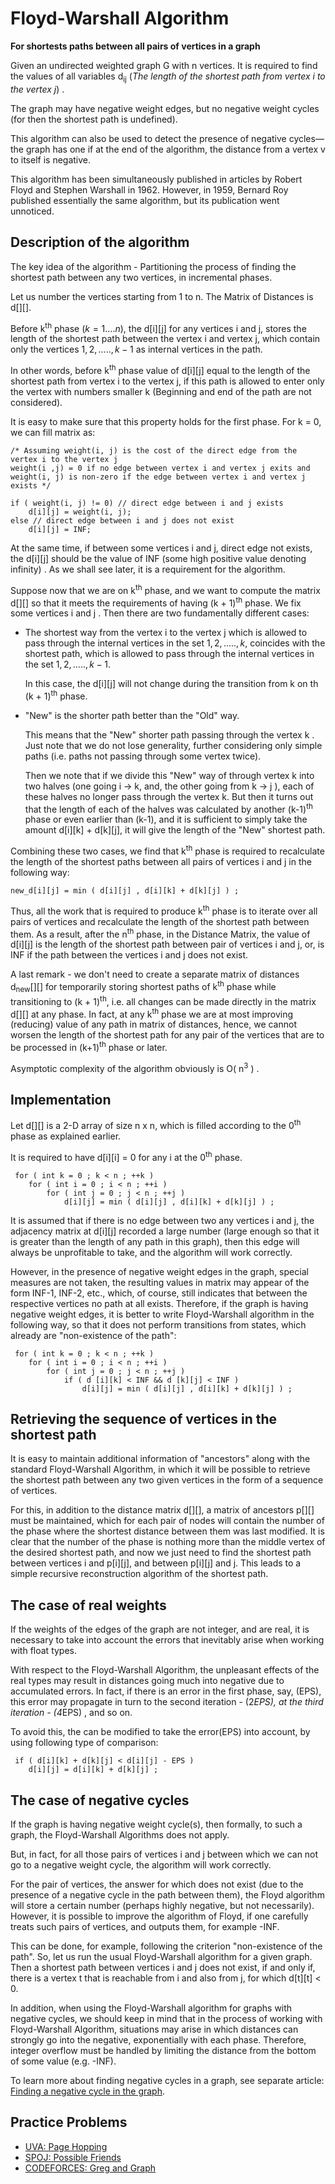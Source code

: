 <!--?title Floyd-Warshall algorithm -->

# Floyd-Warshall Algorithm

**For shortests paths between all pairs of vertices in a graph**

Given an undirected weighted graph G with n vertices. It is required to find the values of all variables d<sub>ij</sub> (<i>The length of the shortest path from vertex i to the vertex j</i>) .

The graph may have negative weight edges, but no negative weight cycles (for then the shortest path is undefined).

This algorithm can also be used to detect the presence of negative cycles—the graph has one if at the end of the algorithm, the distance from a vertex v to itself is negative. 

This algorithm has been simultaneously published in articles by  Robert Floyd and Stephen Warshall in 1962. However, in 1959, Bernard Roy published essentially the same algorithm, but its publication went unnoticed.

## Description of the algorithm

The key idea of the algorithm - Partitioning the process of finding the shortest path between any two vertices, in incremental phases.

Let us number the vertices starting from 1 to n.
The Matrix of Distances is d[][].

Before k<sup>th</sup> phase $( k = 1 .... n )$, the d[i][j] for any vertices i and j, stores the length of the shortest path between the vertex i and vertex j, which contain only the vertices ${1, 2, ..... , k-1}$ as internal vertices in the path.

In other words, before k<sup>th</sup> phase value of d[i][j] equal to the length of the shortest path from vertex i to the vertex j, if this path is allowed to enter only the vertex with numbers smaller k (Beginning and end of the path are not considered).

It is easy to make sure that this property holds for the first phase. For k = 0, we can fill matrix as:
    
    /* Assuming weight(i, j) is the cost of the direct edge from the vertex i to the vertex j
    weight(i ,j) = 0 if no edge between vertex i and vertex j exits and
    weight(i, j) is non-zero if the edge between vertex i and vertex j exists */
    
    if ( weight(i, j) != 0) // direct edge between i and j exists
        d[i][j] = weight(i, j);
    else // direct edge between i and j does not exist
        d[i][j] = INF;

At the same time, if between some vertices i and j, direct edge not exists, the d[i][j] should be the value of INF (some high positive value denoting infinity) . As we shall see later, it is a requirement for the algorithm.

Suppose now that we are on k<sup>th</sup> phase, and we want to compute the matrix d[][] so that it meets the requirements of having (k + 1)<sup>th</sup> phase. We fix some vertices i and j . Then there are two fundamentally different cases:

* The shortest way from the vertex i to the vertex j which is allowed to pass through the internal vertices in the set ${1, 2, ....., k}$, coincides with the shortest path, which is allowed to pass through the internal vertices in the set ${1, 2, ....., k-1}$.
    
    In this case, the d[i][j] will not change during the transition from k on th (k + 1)<sup>th</sup> phase.

* "New" is the shorter path better than the "Old" way.
    
    This means that the "New" shorter path passing through the vertex k . Just note that we do not lose generality, further     considering only simple paths (i.e. paths not passing through some vertex twice).

    Then we note that if we divide this "New" way of through vertex k into two halves (one going i -> k, and, the other going from k -> j ), each of these halves no longer pass through the vertex k. But then it turns out that the length of each of the halves was calculated by another (k-1)<sup>th</sup> phase or even earlier than (k-1), and it is sufficient to simply take the amount d[i][k] + d[k][j], it will give the length of the "New" shortest path.

Combining these two cases, we find that k<sup>th</sup> phase is required to recalculate the length of the shortest paths between all pairs of vertices i and j in the following way:

    new_d[i][j] = min ( d[i][j] , d[i][k] + d[k][j] ) ; 

Thus, all the work that is required to produce k<sup>th</sup> phase is to iterate over all pairs of vertices and recalculate the length of the shortest path between them. As a result, after the n<sup>th</sup> phase, in the Distance Matrix, the value of d[i][j] is the length of the shortest path between pair of vertices i and j, or, is INF if the path between the vertices i and j does not exist.

A last remark - we don't need to create a separate matrix of distances d<sub>new</sub>[][] for temporarily storing shortest paths of k<sup>th</sup> phase while transitioning to (k + 1)<sup>th</sup>, i.e. all changes can be made directly in the matrix d[][] at any phase. In fact, at any k<sup>th</sup> phase we are at most improving (reducing) value of any path in matrix of distances, hence, we cannot worsen the length of the shortest path for any pair of the vertices that are to be processed in (k+1)<sup>th</sup> phase or later.

Asymptotic complexity of the algorithm obviously is O( n<sup>3</sup> ) .

## Implementation

Let d[][] is a 2-D array of size n x n, which is filled according to the 0<sup>th</sup> phase as explained earlier.

It is required to have d[i][i] = 0 for any i at the 0<sup>th</sup> phase.

     for ( int k = 0 ; k < n ; ++k )
        for ( int i = 0 ; i < n ; ++i )
            for ( int j = 0 ; j < n ; ++j )
                d[i][j] = min ( d[i][j] , d[i][k] + d[k][j] ) ; 

It is assumed that if there is no edge between two any vertices i and j, the adjacency matrix at d[i][j] recorded a large number (large enough so that it is greater than the length of any path in this graph), then this edge will always be unprofitable to take, and the algorithm will work correctly.

However, in the presence of negative weight edges in the graph, special measures are not taken, the resulting values in matrix may appear of the form INF-1,  INF-2, etc., which, of course, still indicates that between the respective vertices no path at all exists. Therefore, if the graph is having negative weight edges, it is better to write Floyd-Warshall algorithm in the following way, so that it does not perform transitions from states, which already are "non-existence of the path":

     for ( int k = 0 ; k < n ; ++k )
        for ( int i = 0 ; i < n ; ++i )
            for ( int j = 0 ; j < n ; ++j )
                if ( d [i][k] < INF && d [k][j] < INF )
                    d[i][j] = min ( d[i][j] , d[i][k] + d[k][j] ) ; 

## Retrieving the sequence of vertices in the shortest path

It is easy to maintain additional information of "ancestors" along with the standard Floyd-Warshall Algorithm, in which it will be possible to retrieve the shortest path between any two given vertices in the form of a sequence of vertices.

For this, in addition to the distance matrix d[][], a matrix of ancestors p[][] must be maintained, which for each pair of nodes will contain the number of the phase where the shortest distance between them was last modified. It is clear that the number of the phase is nothing more than the middle vertex of the desired shortest path, and now we just need to find the shortest path between vertices i and p[i][j], and between p[i][j] and j. This leads to a simple recursive reconstruction algorithm of the shortest path.

## The case of real weights

If the weights of the edges of the graph are not integer, and are real, it is necessary to take into account the errors that inevitably arise when working with float types.

With respect to the Floyd-Warshall Algorithm, the unpleasant effects of the real types may result in distances going much into negative due to accumulated errors. In fact, if there is an error in the first phase, say, (EPS), this error may propagate in turn to the second iteration - (2*EPS), at the third iteration - (4*EPS) , and so on.

To avoid this, the  can be modified to take the error(EPS) into account, by using following type of comparison:

     if ( d[i][k] + d[k][j] < d[i][j] - EPS )
        d[i][j] = d[i][k] + d[k][j] ; 

## The case of negative cycles

If the graph is having negative weight cycle(s), then formally, to such a graph, the Floyd-Warshall Algorithms does not apply.

But, in fact, for all those pairs of vertices i and j between which we can not go to a negative weight cycle, the algorithm will work correctly.

For the pair of vertices, the answer for which does not exist (due to the presence of a negative cycle in the path between them), the Floyd algorithm will store a certain number (perhaps highly negative, but not necessarily). However, it is possible to improve the algorithm of Floyd, if one carefully treats such pairs of vertices, and outputs them, for example -INF.

This can be done, for example, following the criterion "non-existence of the path". So, let us run the usual Floyd-Warshall algorithm for a given graph. Then a shortest path between vertices i and j does not exist, if and only if, there is a vertex t that is reachable from i and also from j, for which d[t][t] < 0.

In addition, when using the Floyd-Warshall algorithm for graphs with negative cycles, we should keep in mind that in the process of working with Floyd-Warshall Algorithm, situations may arise in which distances can strongly go into the negative, exponentially with each phase. Therefore, integer overflow must be handled by limiting the distance from the bottom of some value (e.g. -INF).

To learn more about finding negative cycles in a graph, see separate article: [Finding a negative cycle in the graph](./graph/finding-negative-cycle-in-graph.html).

## Practice Problems
 - [UVA: Page Hopping](https://uva.onlinejudge.org/index.php?option=onlinejudge&page=show_problem&problem=762)
 - [SPOJ: Possible Friends](http://www.spoj.com/problems/SOCIALNE/)
 - [CODEFORCES: Greg and Graph](http://codeforces.com/problemset/problem/295/B)
 